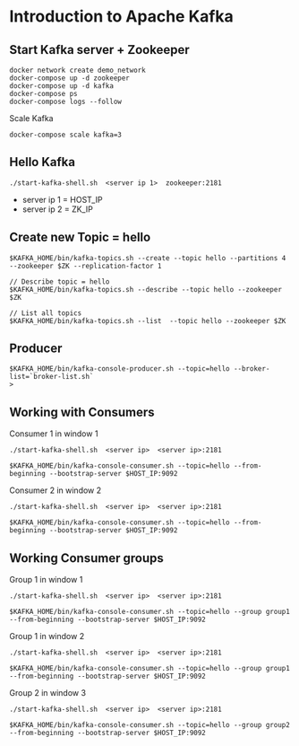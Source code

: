 # Introduction to Apache Kafka

## Start Kafka server + Zookeeper
```
docker network create demo_network
docker-compose up -d zookeeper
docker-compose up -d kafka
docker-compose ps
docker-compose logs --follow
```

Scale Kafka
```
docker-compose scale kafka=3
```

## Hello Kafka
```
./start-kafka-shell.sh  <server ip 1>  zookeeper:2181
```
* server ip 1 = HOST_IP
* server ip 2 = ZK_IP

## Create new Topic = hello
```
$KAFKA_HOME/bin/kafka-topics.sh --create --topic hello --partitions 4 --zookeeper $ZK --replication-factor 1

// Describe topic = hello
$KAFKA_HOME/bin/kafka-topics.sh --describe --topic hello --zookeeper $ZK

// List all topics
$KAFKA_HOME/bin/kafka-topics.sh --list  --topic hello --zookeeper $ZK
```

## Producer
```
$KAFKA_HOME/bin/kafka-console-producer.sh --topic=hello --broker-list=`broker-list.sh`
>
```

## Working with Consumers

Consumer 1 in window 1
```
./start-kafka-shell.sh  <server ip>  <server ip>:2181

$KAFKA_HOME/bin/kafka-console-consumer.sh --topic=hello --from-beginning --bootstrap-server $HOST_IP:9092
```

Consumer 2 in window 2
```
./start-kafka-shell.sh  <server ip>  <server ip>:2181

$KAFKA_HOME/bin/kafka-console-consumer.sh --topic=hello --from-beginning --bootstrap-server $HOST_IP:9092
```

## Working Consumer groups

Group 1 in window 1
```
./start-kafka-shell.sh  <server ip>  <server ip>:2181

$KAFKA_HOME/bin/kafka-console-consumer.sh --topic=hello --group group1 --from-beginning --bootstrap-server $HOST_IP:9092

```

Group 1 in window 2
```
./start-kafka-shell.sh  <server ip>  <server ip>:2181

$KAFKA_HOME/bin/kafka-console-consumer.sh --topic=hello --group group1 --from-beginning --bootstrap-server $HOST_IP:9092

```


Group 2 in window 3
```
./start-kafka-shell.sh  <server ip>  <server ip>:2181

$KAFKA_HOME/bin/kafka-console-consumer.sh --topic=hello --group group2 --from-beginning --bootstrap-server $HOST_IP:9092

```

